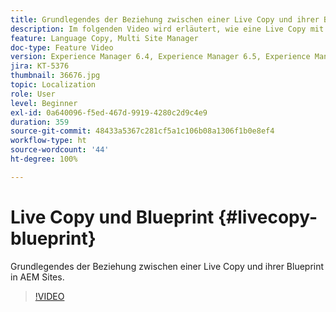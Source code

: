 ```yaml
---
title: Grundlegendes der Beziehung zwischen einer Live Copy und ihrer Blueprint
description: Im folgenden Video wird erläutert, wie eine Live Copy mit ihrer Blueprint in AEM Sites verbunden ist.
feature: Language Copy, Multi Site Manager
doc-type: Feature Video
version: Experience Manager 6.4, Experience Manager 6.5, Experience Manager as a Cloud Service
jira: KT-5376
thumbnail: 36676.jpg
topic: Localization
role: User
level: Beginner
exl-id: 0a640096-f5ed-467d-9919-4280c2d9c4e9
duration: 359
source-git-commit: 48433a5367c281cf5a1c106b08a1306f1b0e8ef4
workflow-type: ht
source-wordcount: '44'
ht-degree: 100%

---
```


# Live Copy und Blueprint {#livecopy-blueprint}

Grundlegendes der Beziehung zwischen einer Live Copy und ihrer Blueprint in AEM Sites.

>[!VIDEO](https://video.tv.adobe.com/v/36676?quality=12&learn=on)
